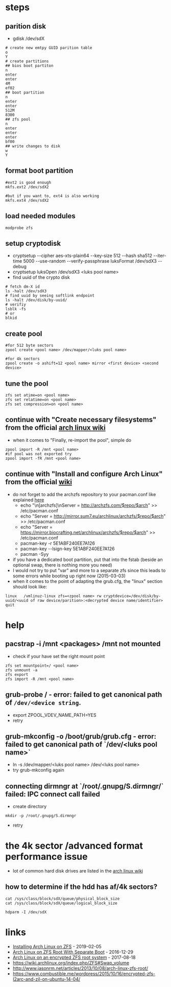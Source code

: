 # steps

## parition disk

* gdisk /dev/sdX
```
# create new emtpy GUID parition table
o
Y
# create partitions
## bios boot partiton
n
enter
enter
4M
ef02
## boot partition
n
enter
enter
512M
8300
## zfs pool
n
enter
enter
enter
bf00
## write changes to disk
w
Y
```
## format boot partition 

```
#ext2 is good enough
mkfs.ext2 /dev/sdX2

#but if you want to, ext4 is also working
mkfs.ext4 /dev/sdX2
```

## load needed modules

```
modprobe zfs
```

## setup cryptodisk

* cryptsetup --cipher aes-xts-plain64 --key-size 512 --hash sha512 --iter-time 5000 --use-random --verify-passphrase luksFormat /dev/sdX3 --debug
* cryptsetup luksOpen /dev/sdX3 \<luks pool name\>
* find uuid of the crypto disk
```
# fetch dm-X id
ls -halt /dev/sdX3
# find uuid by seeing softlink endpoint
ls -halt /dev/disk/by-uuid/
# verifiy
lsblk -fs
# or
blkid
```

## create pool

```
#for 512 byte sectors
zpool create <pool name> /dev/mapper/<luks pool name>

#for 4k sectors
zpool create -o ashift=12 <pool name> mirror <first device> <second device>
```

## tune the pool

```
zfs set atime=on <pool name>
zfs set relatime=on <pool name>
zfs set compression=on <pool name>
```

## continue with "Create necessary filesystems" from the official [arch linux wiki](https://wiki.archlinux.org/index.php/Installing_Arch_Linux_on_ZFS)
* when it comes to "Finally, re-import the pool", simple do
```
zpool import -R /mnt <pool name>
#if pool was not exported try
zpool import -fR /mnt <pool name>
```

## continue with "Install and configure Arch Linux" from the official [wiki](https://wiki.archlinux.org/index.php/Installing_Arch_Linux_on_ZFS#Install_and_configure_Arch_Linux)

* do not forget to add the archzfs repository to your pacman.conf like explained [here](http://archzfs.com/)
    * echo "\n[archzfs]\nServer = http://archzfs.com/$repo/$arch" >> /etc/pacman.conf
    * echo "Server = http://mirror.sum7.eu/archlinux/archzfs/$repo/$arch" >> /etc/pacman.conf
    * echo "Server = https://mirror.biocrafting.net/archlinux/archzfs/$repo/$arch" >> /etc/pacman.conf
    * pacman-key -r 5E1ABF240EE7A126
    * pacman-key --lsign-key 5E1ABF240EE7A126
    * pacman -Syy
* if you have a dedicated boot partition, put that into the fstab (beside an optional swap, there is nothing more you need)
* I would not try to put "var" and more to a separate zfs since this leads to some errors while booting up right now (2015-03-03)
* when it comes to the point of adapting the grub.cfg, the "linux" section should look like:

```
linux   /vmlinuz-linux zfs=<zpool name> rw cryptdevice=/dev/disk/by-uuid/<uuid of raw device/parition>:<decrypted device name/identifier> quit
```

# help

## pacstrap -i /mnt \<packages\> /mnt not mounted

* check if your have set the right mount point

```
zfs set mountpoint=/ <pool name>
zfs unmount -a
zfs export
zfs import -R /mnt <pool name>
```

## grub-probe /<zpool name> - error: failed to get canonical path of `/dev/<device string`.

* export ZPOOL_VDEV_NAME_PATH=YES
* retry

## grub-mkconfig -o /boot/grub/grub.cfg - error: failed to get canonical path of \`/dev/\<luks pool name\>\`

* ln -s /dev/mapper/\<luks pool name\> /dev/\<luks pool name\>
* try grub-mkconfig again

## connecting dirmngr at \`/root/.gnupg/S.dirmngr/\` failed: IPC connect call failed

* create directory
```
mkdir -p /root/.gnupg/S.dirmngr
```
* retry

# the 4k sector /advanced format performance issue

* lot of common hard disk drives are listed in the [arch linux wiki](https://wiki.archlinux.org/index.php/Advanced_Format)

## how to determine if the hdd has af/4k sectors?

```
cat /sys/class/block/sdX/queue/physical_block_size
cat /sys/class/block/sdX/queue/logical_block_size

hdparm -I /dev/sdX
```

# links

* [Installing Arch Linux on ZFS](https://wiki.archlinux.org/index.php/Installing_Arch_Linux_on_ZFS) - 2019-02-05
* [Arch Linux on ZFS Root With Separate Boot](https://www.shaunpc.com/arch_zfs_root) - 2016-12-29
* [Arch Linux on an encrypted ZFS root system](https://aaronlauterer.com/blog/2017/04/arch-linux-on-an-encrypted-zfs-root-system/) - 2017-08-18
* https://wiki.archlinux.org/index.php/ZFS#Swap_volume
* http://www.jasonrm.net/articles/2013/10/08/arch-linux-zfs-root/
* https://www.combustible.me/wordpress/2015/10/16/encrypted-zfs-l2arc-and-zil-on-ubuntu-14-04/
